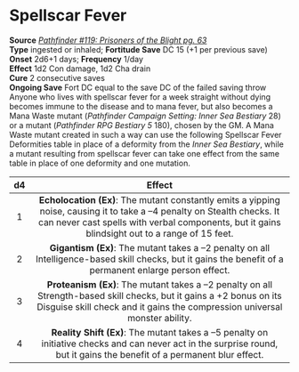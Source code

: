 # Spellscar Fever

**Source** [_Pathfinder #119: Prisoners of the Blight pg. 63_](http://paizo.com/products/btpy9npn)  
**Type** ingested or inhaled; **Fortitude Save** DC 15 (+1 per previous save)  
**Onset** 2d6+1 days; **Frequency** 1/day  
**Effect** 1d2 Con damage, 1d2 Cha drain  
**Cure** 2 consecutive saves  
**Ongoing Save** Fort DC equal to the save DC of the failed saving throw  
Anyone who lives with spellscar fever for a week straight without dying becomes immune to the disease and to mana fever, but also becomes a Mana Waste mutant (_Pathfinder Campaign Setting: Inner Sea Bestiary_ 28) or a mutant (_Pathfinder RPG Bestiary 5_ 180), chosen by the GM. A Mana Waste mutant created in such a way can use the following Spellscar Fever Deformities table in place of a deformity from the _Inner Sea Bestiary_, while a mutant resulting from spellscar fever can take one effect from the same table in place of one deformity and one mutation.  
  

| **d4** | **Effect** |
| :-: | :-: |
| 1 | **Echolocation (Ex)**: The mutant constantly emits a yipping noise, causing it to take a –4 penalty on Stealth checks. It can never cast spells with verbal components, but it gains blindsight out to a range of 15 feet. |
| 2 | **Gigantism (Ex)**: The mutant takes a –2 penalty on all Intelligence-based skill checks, but it gains the benefit of a permanent enlarge person effect. |
| 3 | **Proteanism (Ex)**: The mutant takes a –2 penalty on all Strength-based skill checks, but it gains a +2 bonus on its Disguise skill check and it gains the compression universal monster ability. |
| 4 | **Reality Shift (Ex)**: The mutant takes a –5 penalty on initiative checks and can never act in the surprise round, but it gains the benefit of a permanent blur effect. |
